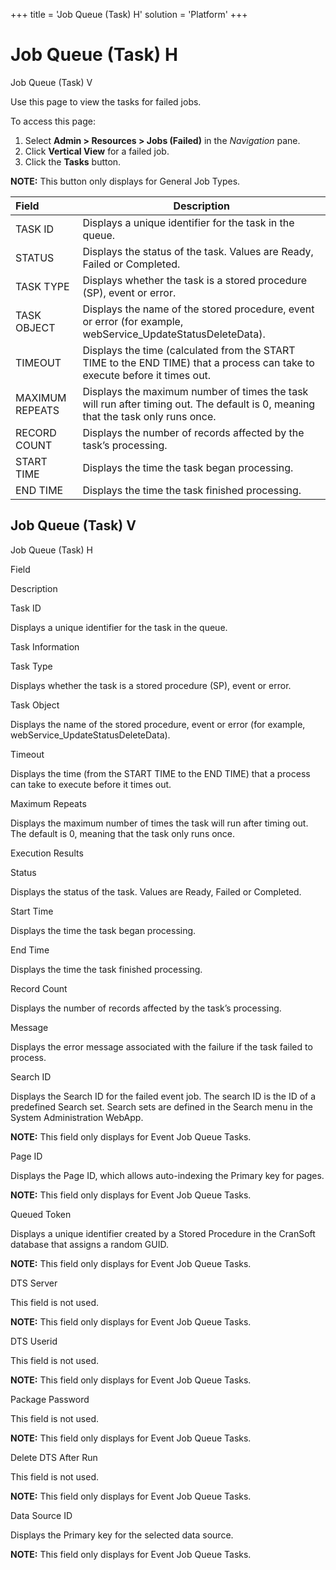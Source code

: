+++
title = 'Job Queue (Task) H'
solution = 'Platform'
+++

# Job Queue (Task) H

Job Queue (Task) V

<div class="use">

Use this page to view the tasks for failed jobs.

</div>

To access this page:

1.  Select **Admin \> Resources \> Jobs (Failed)** in the *Navigation*
    pane.
2.  Click **Vertical View** for a failed job.
3.  Click the **Tasks** button.

**NOTE:** This button only displays for General Job
Types.

| Field           | Description                                                                                                                      |
| :-------------- | -------------------------------------------------------------------------------------------------------------------------------- |
| TASK ID         | Displays a unique identifier for the task in the queue.                                                                          |
| STATUS          | Displays the status of the task. Values are Ready, Failed or Completed.                                                          |
| TASK TYPE       | Displays whether the task is a stored procedure (SP), event or error.                                                            |
| TASK OBJECT     | Displays the name of the stored procedure, event or error (for example, webService\_UpdateStatusDeleteData).                     |
| TIMEOUT         | Displays the time (calculated from the START TIME to the END TIME) that a process can take to execute before it times out.       |
| MAXIMUM REPEATS | Displays the maximum number of times the task will run after timing out. The default is 0, meaning that the task only runs once. |
| RECORD COUNT    | Displays the number of records affected by the task’s processing.                                                                |
| START TIME      | Displays the time the task began processing.                                                                                     |
| END TIME        | Displays the time the task finished processing.                                                                                  |

## <span id="Job"></span>Job Queue (Task) V

Job Queue (Task) H

Field

Description

Task ID

Displays a unique identifier for the task in the queue.

Task Information

Task Type

Displays whether the task is a stored procedure (SP), event or error.

Task Object

Displays the name of the stored procedure, event or error (for example,
webService\_UpdateStatusDeleteData).

Timeout

Displays the time (from the START TIME to the END TIME) that a process
can take to execute before it times out.

Maximum Repeats

Displays the maximum number of times the task will run after timing out.
The default is 0, meaning that the task only runs once.

Execution Results

Status

Displays the status of the task. Values are Ready, Failed or Completed.

Start Time

Displays the time the task began processing.

End Time

Displays the time the task finished processing.

Record Count

Displays the number of records affected by the task’s processing.

Message

Displays the error message associated with the failure if the task
failed to process.

Search ID

Displays the Search ID for the failed event job. The search ID is the ID
of a predefined Search set. Search sets are defined in the Search menu
in the System Administration WebApp.

**NOTE:** This field only displays for Event Job Queue Tasks.

Page ID

Displays the Page ID, which allows auto-indexing the Primary key for
pages.

**NOTE:** This field only displays for Event Job Queue Tasks.

Queued Token

Displays a unique identifier created by a Stored Procedure in the
CranSoft database that assigns a random GUID.

**NOTE:** This field only displays for Event Job Queue Tasks.

DTS Server

This field is not used.

**NOTE:** This field only displays for Event Job Queue Tasks.

DTS Userid

This field is not used.

**NOTE:** This field only displays for Event Job Queue Tasks.

Package Password

This field is not used.

**NOTE:** This field only displays for Event Job Queue Tasks.

Delete DTS After Run

This field is not used.

**NOTE:** This field only displays for Event Job Queue Tasks.

Data Source ID

Displays the Primary key for the selected data source.

**NOTE:** This field only displays for Event Job Queue Tasks.
